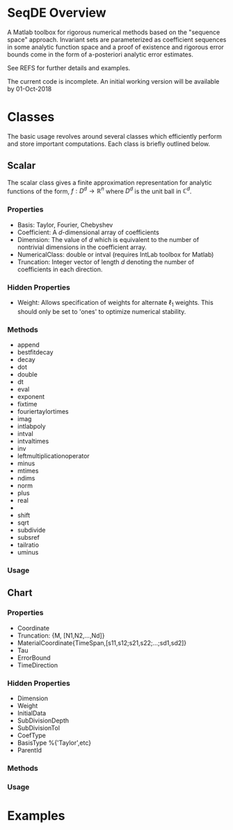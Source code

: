 
# SeqDE Overview
A Matlab toolbox for rigorous numerical methods based on the "sequence space" approach. Invariant sets are parameterized as coefficient sequences in some analytic function space and a proof of existence and rigorous error bounds come in the form of a-posteriori analytic error estimates.

See REFS for further details and examples.

The current code is incomplete. An initial working version will be available by 01-Oct-2018


# Classes
The basic usage revolves around several classes which efficiently perform and store important computations. Each class is briefly outlined below.

## Scalar
The scalar class gives a finite approximation representation for analytic functions of the form, $f: D^d \to \mathbb{R}^n$ where $D^d$ is the unit ball in $\mathbb{C}^d$.

### Properties
* Basis: Taylor, Fourier, Chebyshev
* Coefficient: A $d$-dimensional array of coefficients
* Dimension: The value of $d$ which is equivalent to the number of nontrivial dimensions in the coefficient array.
* NumericalClass: double or intval (requires IntLab toolbox for Matlab)
* Truncation: Integer vector of length $d$ denoting the number of coefficients in each direction.


### Hidden Properties
* Weight: Allows specification of weights for alternate $\ell_1$ weights. This should only be set to 'ones' to optimize numerical stability.


### Methods
* append
* bestfitdecay
* decay
* dot
* double
* dt
* eval
* exponent
* fixtime
* fouriertaylortimes
* imag
* intlabpoly
* intval
* intvaltimes
* inv
* leftmultiplicationoperator
* minus
* mtimes
* ndims
* norm
* plus
* real
*
* shift
* sqrt
* subdivide
* subsref
* tailratio
* uminus

### Usage

## Chart

### Properties
* Coordinate
* Truncation: {M, [N1,N2,...,Nd]}
* MaterialCoordinate{TimeSpan,[s11,s12;s21,s22;...;sd1,sd2]}
* Tau
* ErrorBound
* TimeDirection

### Hidden Properties
* Dimension
* Weight
* InitialData
* SubDivisionDepth
* SubDivisionTol
* CoefType
* BasisType %{'Taylor',etc}
* ParentId


### Methods

### Usage

# Examples
